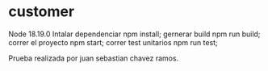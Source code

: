 # customer
Node 18.19.0
Intalar dependenciar npm install;
gernerar build npm run build;
correr el proyecto npm start;
correr test unitarios npm run test;

Prueba realizada por juan sebastian chavez ramos.